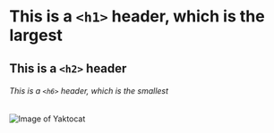 # This is a `<h1>` header, which is the largest

## This is a `<h2>` header

###### This is a `<h6>` header, which is the smallest

![Image of Yaktocat](https://octodex.github.com/images/yaktocat.png)
